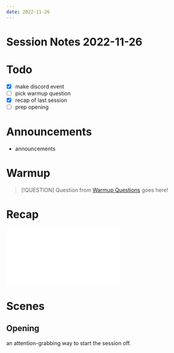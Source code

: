 ```yaml
---
date: 2022-11-26
---
```

# Session Notes 2022-11-26
# Todo
- [x] make discord event
- [ ] pick warmup question
- [x] recap of last session
- [ ] prep opening
# Announcements
- announcements
# Warmup
> [!QUESTION] Question from [Warmup Questions](../warmup-questions.md) goes here!
# Recap
![a3e31](logbook/act-iii/a3e31.md)
# Scenes
## Opening
an attention-grabbing way to start the session off.